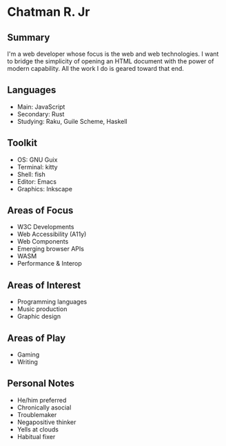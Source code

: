 # Chatman R. Jr

## Summary

I'm a web developer whose focus is the web and web technologies. I want to bridge the simplicity of opening 
an HTML document with the power of modern capability. All the work I do is geared toward that end.

## Languages

+ Main: JavaScript
+ Secondary: Rust
+ Studying: Raku, Guile Scheme, Haskell

## Toolkit

+ OS: GNU Guix
+ Terminal: kitty
+ Shell: fish
+ Editor: Emacs
+ Graphics: Inkscape

## Areas of Focus

+ W3C Developments
+ Web Accessibility (A11y)
+ Web Components
+ Emerging browser APIs
+ WASM
+ Performance & Interop

## Areas of Interest

+ Programming languages
+ Music production
+ Graphic design

## Areas of Play

+ Gaming
+ Writing

## Personal Notes

+ He/him preferred
+ Chronically asocial
+ Troublemaker
+ Negapositive thinker
+ Yells at clouds
+ Habitual fixer

<!---
cr-jr/cr-jr is a ✨ special ✨ repository because its `README.md` (this file) appears on your GitHub profile.
You can click the Preview link to take a look at your changes.
--->
